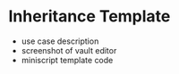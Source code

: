 # Inheritance Template
- use case description
- screenshot of vault editor
- miniscript template code 
